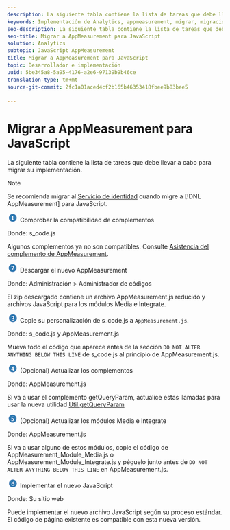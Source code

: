 ```yaml
---
description: La siguiente tabla contiene la lista de tareas que debe llevar a cabo para migrar su implementación.
keywords: Implementación de Analytics, appmeasurement, migrar, migración, javascript
seo-description: La siguiente tabla contiene la lista de tareas que debe llevar a cabo para migrar su implementación.
seo-title: Migrar a AppMeasurement para JavaScript
solution: Analytics
subtopic: JavaScript AppMeasurement
title: Migrar a AppMeasurement para JavaScript
topic: Desarrollador e implementación
uuid: 5be345a8-5a95-4176-a2e6-97139b9b46ce
translation-type: tm+mt
source-git-commit: 2fc1a01aced4cf2b165b46353418fbee9b83bee5

---
```



# Migrar a AppMeasurement para JavaScript

La siguiente tabla contiene la lista de tareas que debe llevar a cabo para migrar su implementación.

>[!NOTE]
>
>Se recomienda migrar al [Servicio de identidad](/help/implement/js-implementation/c-unique-visitors/visid-service.md) cuando migre a [!DNL AppMeasurement] para JavaScript.

![](assets/step1_icon.png) Comprobar la compatibilidad de complementos

Donde: s\_code.js

Algunos complementos ya no son compatibles. Consulte [Asistencia del complemento de AppMeasurement](/help/implement/js-implementation/c-appmeasurement-js/plugins-support.md).

![](assets/step2_icon.png) Descargar el nuevo AppMeasurement

Donde: Administración &gt; Administrador de códigos

El zip descargado contiene un archivo AppMeasurement.js reducido y archivos JavaScript para los módulos Media e Integrate.

![](assets/step3_icon.png) Copie su personalización de s\_code.js a `AppMeasurement.js`.

Donde: s\_code.js y AppMeasurement.js

Mueva todo el código que aparece antes de la sección `DO NOT ALTER ANYTHING BELOW THIS LINE` de s\_code.js al principio de AppMeasurement.js.

![](assets/step4_icon.png) (Opcional) Actualizar los complementos

Donde: AppMeasurement.js

Si va a usar el complemento getQueryParam, actualice estas llamadas para usar la nueva utilidad [Util.getQueryParam](/help/implement/js-implementation/util-getqueryparam.md)

![](assets/step5_icon.png) (Opcional) Actualizar los módulos Media e Integrate

Donde: AppMeasurement.js

Si va a usar alguno de estos módulos, copie el código de AppMeasurement\_Module\_Media.js o AppMeasurement\_Module\_Integrate.js y péguelo junto antes de `DO NOT ALTER ANYTHING BELOW THIS LINE` en AppMeasurement.js.

![](assets/step6_icon.png) Implementar el nuevo JavaScript

Donde: Su sitio web

Puede implementar el nuevo archivo JavaScript según su proceso estándar. El código de página existente es compatible con esta nueva versión.
